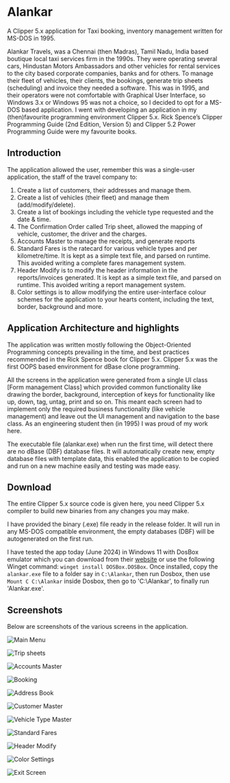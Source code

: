 # Alankar
A Clipper 5.x application for Taxi booking, inventory management written for MS-DOS in 1995. 

Alankar Travels, was a Chennai (then Madras), Tamil Nadu, India based boutique local taxi services firm in the 1990s. They were operating several cars, Hindustan Motors Ambassadors and other vehicles for rental services to the city based corporate companies, banks and for others. To manage their fleet of vehicles, their clients, the bookings, generate trip sheets (scheduling) and invoice they needed a software. This was in 1995, and their operators were not comfortable with Graphical User Interface, so Windows 3.x or Windows 95 was not a choice, so I decided to opt for a MS-DOS based application. I went with developing an application in my (then)favourite programming environment Clipper 5.x. Rick Spence’s Clipper Programming Guide (2nd Edition, Version 5) and Clipper 5.2 Power Programming Guide were my favourite books. 

## Introduction
The application allowed the user, remember this was a single-user application, the staff of the travel company to:
1. Create a list of customers, their addresses and manage them.
1. Create a list of vehicles (their fleet) and manage them (add/modify/delete).
1. Create a list of bookings including the vehicle type requested and the date & time.
1. The Confirmation Order called Trip sheet, allowed the mapping of vehicle, customer, the driver and the charges.
1. Accounts Master to manage the receipts, and generate reports
1. Standard Fares is the ratecard for various vehicle types and per kilometre/time. It is kept as a simple text file, and parsed on runtime. This avoided writing a complete fares management system.
1. Header Modify is to modify the header information in the reports/invoices generated. It is kept as a simple text file, and parsed on runtime. This avoided writing a report management system.
1. Color settings is to allow modifying the entire user-interface colour schemes for the application to your hearts content, including the text, border, background and more. 

## Application Architecture and highlights
The application was written mostly following the Object-Oriented Programming concepts prevailing in the time, and best practices recommended in the Rick Spence book for Clipper 5.x. Clipper 5.x was the first OOPS based environment for dBase clone programming. 

All the screens in the application were generated from a single UI class [Form management Class] which provided common functionality like drawing the border, background, interception of keys for functionality like up, down, tag, untag, print and so on. This meant each screen had to implement only the required business functionality (like vehicle management) and leave out the UI management and navigation to the base class. As an engineering student then (in 1995) I was proud of my work here. 

The executable file (alankar.exe) when run the first time, will detect there are no dBase (DBF) database files. It will automatically create new, empty database files with template data, this enabled the application to be copied and run on a new machine easily and testing was made easy. 

## Download
The entire Clipper 5.x source code is given here, you need Clipper 5.x compiler to build new binaries from any changes you may make.

I have provided the binary (.exe) file ready in the release folder. It will run in any MS-DOS compatible environment, the empty databases (DBF) will be autogenerated on the first run. 

I have tested the app today (June 2024) in Windows 11 with DosBox emulator which you can download from their [website](https://www.dosbox.com/) or use the following Winget command: `winget install DOSBox.DOSBox`. Once installed, copy the `alankar.exe` file to a folder say in `C:\Alankar`, then run Dosbox, then use `Mount C C:\Alankar` inside Dosbox, then go to 'C:\Alankar', to finally run 'Alankar.exe'. 

## Screenshots 
Below are screenshots of the various screens in the application. 

![Main Menu](screenshots/mainmenu.png "Main Menu")

![Trip sheets](screenshots/TripSheets.png "Trip Sheets")

![Accounts Master](screenshots/AccountsMaster.png "Receipts")

![Booking](screenshots/Booking.png "Booking")

![Address Book](screenshots/AddressBook.png "Address Book")

![Customer Master](screenshots/CustomerMaster.png "Customer Master")

![Vehicle Type Master](screenshots/VehicleTypeMaster.png "Vehicle Type Master")

![Standard Fares](screenshots/StandardFares.png "Standard Fares")

![Header Modify](screenshots/HeaderModify.png "Header Modify")

![Color Settings](screenshots/ColorSettings.png "Color Settings")

![Exit Screen](screenshots/ExitScreen.png "Exit Screen")




